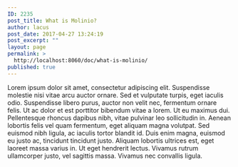 ```yaml
---
ID: 2235
post_title: What is Molinio?
author: lacus
post_date: 2017-04-27 13:24:19
post_excerpt: ""
layout: page
permalink: >
  http://localhost:8060/doc/what-is-molinio/
published: true
---
```

Lorem ipsum dolor sit amet, consectetur adipiscing elit. Suspendisse molestie nisi vitae arcu auctor ornare. Sed et vulputate turpis, eget iaculis odio. Suspendisse libero purus, auctor non velit nec, fermentum ornare felis. Ut ac dolor et est porttitor bibendum vitae a lorem. Ut eu maximus dui. Pellentesque rhoncus dapibus nibh, vitae pulvinar leo sollicitudin in. Aenean lobortis felis vel quam fermentum, eget aliquam magna volutpat. Sed euismod nibh ligula, ac iaculis tortor blandit id. Duis enim magna, euismod eu justo ac, tincidunt tincidunt justo. Aliquam lobortis ultrices est, eget laoreet massa varius in. Ut eget hendrerit lectus. Vivamus rutrum ullamcorper justo, vel sagittis massa. Vivamus nec convallis ligula.